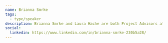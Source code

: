 ```yaml
---
name: Brianna Smrke
tags:
  - type/speaker
description: Brianna Smrke and Laura Hache are both Project Advisors at the Partnerships Unit within the Ministry of Environment and Climate Change where they work with external organizations in the development, deployment, and scaling of behaviour-based low carbon ideas, solutions, programs and policies.
social:
  linkedin: https://www.linkedin.com/in/brianna-smrke-230b5a28/
---
```

